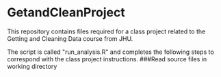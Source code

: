 # GetandCleanProject
This repository contains files required for a class project related to the Getting and Cleaning Data course from JHU.

The script is called "run_analysis.R" and completes the following steps to correspond with the class project instructions.
###Read source files in working directory
